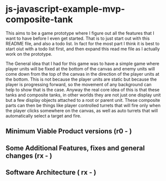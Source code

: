 # js-javascript-example-mvp-composite-tank

This aims to be a game prototype where I figure out all the features that I want to have before I even get started. That is to just start out with this README file, and also a todo list. In fact for the most part I think it is best to start oiut with a todo list first, and then expand this read me file as I actually work on the prototype.

The General idea that I had for this game was to have a simple game where player units will be fixed at the bottom of the canvas and enemy units will come down from the top of the canvas in the direction of the player units at the bottom. This is not because the player units are static but because the player is progressing forward, so the movement of any background can help to show that is the case. Anyway the real core idea of this is that these tanks and composite tanks, in other worlds they are not just one display unit but a few display objects attached to a root or parent unit. These composite parts can then be things like player controlled turrets that will fire only when the player clicks somewhere on the canvas, as well as auto turrets that will automatically select a target and fire.

## Minimum Viable Product versions (r0 - )

## Some Additional Features, fixes and general changes (rx - )

## Software Architecture ( rx - )




